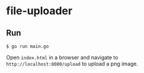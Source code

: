 # file-uploader

## Run
```
$ go run main.go
```

Open `index.html` in a browser and navigate to `http://localhost:8080/upload` to upload a png image.
